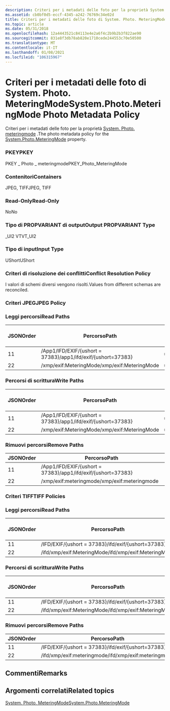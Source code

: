 ```yaml
---
description: Criteri per i metadati delle foto per la proprietà System. Photo. MeteringMode.
ms.assetid: cb0bf0d5-eccf-4345-a242-76769c34e02d
title: Criteri per i metadati delle foto di System. Photo. MeteringMode
ms.topic: article
ms.date: 05/31/2018
ms.openlocfilehash: 12a4443521c84113e4e2a6f4c2b9b2b3f822ae90
ms.sourcegitcommit: 831e8f3db78ab820e1710cede244553c70e50500
ms.translationtype: MT
ms.contentlocale: it-IT
ms.lasthandoff: 01/08/2021
ms.locfileid: "106315967"
---
```

# <a name="systemphotometeringmode-photo-metadata-policy"></a><span data-ttu-id="a909d-103">Criteri per i metadati delle foto di System. Photo. MeteringMode</span><span class="sxs-lookup"><span data-stu-id="a909d-103">System.Photo.MeteringMode Photo Metadata Policy</span></span>

<span data-ttu-id="a909d-104">Criteri per i metadati delle foto per la proprietà [System. Photo. meteringmode](../properties/props-system-photo-meteringmode.md) .</span><span class="sxs-lookup"><span data-stu-id="a909d-104">The photo metadata policy for the [System.Photo.MeteringMode](../properties/props-system-photo-meteringmode.md) property.</span></span>

### <a name="pkey"></a><span data-ttu-id="a909d-105">PKEY</span><span class="sxs-lookup"><span data-stu-id="a909d-105">PKEY</span></span>

<span data-ttu-id="a909d-106">PKEY \_ Photo \_ meteringmode</span><span class="sxs-lookup"><span data-stu-id="a909d-106">PKEY\_Photo\_MeteringMode</span></span>

### <a name="containers"></a><span data-ttu-id="a909d-107">Contenitori</span><span class="sxs-lookup"><span data-stu-id="a909d-107">Containers</span></span>

<span data-ttu-id="a909d-108">JPEG, TIFF</span><span class="sxs-lookup"><span data-stu-id="a909d-108">JPEG, TIFF</span></span>

### <a name="read-only"></a><span data-ttu-id="a909d-109">Read-Only</span><span class="sxs-lookup"><span data-stu-id="a909d-109">Read-Only</span></span>

<span data-ttu-id="a909d-110">No</span><span class="sxs-lookup"><span data-stu-id="a909d-110">No</span></span>

### <a name="output-propvariant-type"></a><span data-ttu-id="a909d-111">Tipo di PROPVARIANT di output</span><span class="sxs-lookup"><span data-stu-id="a909d-111">Output PROPVARIANT Type</span></span>

<span data-ttu-id="a909d-112">\_UI2 VT</span><span class="sxs-lookup"><span data-stu-id="a909d-112">VT\_UI2</span></span>

### <a name="input-type"></a><span data-ttu-id="a909d-113">Tipo di input</span><span class="sxs-lookup"><span data-stu-id="a909d-113">Input Type</span></span>

<span data-ttu-id="a909d-114">UShort</span><span class="sxs-lookup"><span data-stu-id="a909d-114">UShort</span></span>

### <a name="conflict-resolution-policy"></a><span data-ttu-id="a909d-115">Criteri di risoluzione dei conflitti</span><span class="sxs-lookup"><span data-stu-id="a909d-115">Conflict Resolution Policy</span></span>

<span data-ttu-id="a909d-116">I valori di schemi diversi vengono risolti.</span><span class="sxs-lookup"><span data-stu-id="a909d-116">Values from different schemas are reconciled.</span></span>

### <a name="jpeg-policy"></a><span data-ttu-id="a909d-117">Criteri JPEG</span><span class="sxs-lookup"><span data-stu-id="a909d-117">JPEG Policy</span></span>

### <a name="read-paths"></a><span data-ttu-id="a909d-118">Leggi percorsi</span><span class="sxs-lookup"><span data-stu-id="a909d-118">Read Paths</span></span>



| <span data-ttu-id="a909d-119">JSON</span><span class="sxs-lookup"><span data-stu-id="a909d-119">Order</span></span> | <span data-ttu-id="a909d-120">Percorso</span><span class="sxs-lookup"><span data-stu-id="a909d-120">Path</span></span>                          | <span data-ttu-id="a909d-121">Formato disco</span><span class="sxs-lookup"><span data-stu-id="a909d-121">Disk Format</span></span> |
|-------|-------------------------------|-------------|
| <span data-ttu-id="a909d-122">1</span><span class="sxs-lookup"><span data-stu-id="a909d-122">1</span></span>     | <span data-ttu-id="a909d-123">/App1/IFD/EXIF/{ushort = 37383}</span><span class="sxs-lookup"><span data-stu-id="a909d-123">/app1/ifd/exif/{ushort=37383}</span></span> | <span data-ttu-id="a909d-124">ushort</span><span class="sxs-lookup"><span data-stu-id="a909d-124">ushort</span></span>      |
| <span data-ttu-id="a909d-125">2</span><span class="sxs-lookup"><span data-stu-id="a909d-125">2</span></span>     | <span data-ttu-id="a909d-126">/xmp/exif:MeteringMode</span><span class="sxs-lookup"><span data-stu-id="a909d-126">/xmp/exif:MeteringMode</span></span>        | <span data-ttu-id="a909d-127">unicode</span><span class="sxs-lookup"><span data-stu-id="a909d-127">unicode</span></span>     |



 

### <a name="write-paths"></a><span data-ttu-id="a909d-128">Percorsi di scrittura</span><span class="sxs-lookup"><span data-stu-id="a909d-128">Write Paths</span></span>



| <span data-ttu-id="a909d-129">JSON</span><span class="sxs-lookup"><span data-stu-id="a909d-129">Order</span></span> | <span data-ttu-id="a909d-130">Percorso</span><span class="sxs-lookup"><span data-stu-id="a909d-130">Path</span></span>                          | <span data-ttu-id="a909d-131">Formato disco</span><span class="sxs-lookup"><span data-stu-id="a909d-131">Disk Format</span></span> |
|-------|-------------------------------|-------------|
| <span data-ttu-id="a909d-132">1</span><span class="sxs-lookup"><span data-stu-id="a909d-132">1</span></span>     | <span data-ttu-id="a909d-133">/App1/IFD/EXIF/{ushort = 37383}</span><span class="sxs-lookup"><span data-stu-id="a909d-133">/app1/ifd/exif/{ushort=37383}</span></span> | <span data-ttu-id="a909d-134">ushort</span><span class="sxs-lookup"><span data-stu-id="a909d-134">ushort</span></span>      |
| <span data-ttu-id="a909d-135">2</span><span class="sxs-lookup"><span data-stu-id="a909d-135">2</span></span>     | <span data-ttu-id="a909d-136">/xmp/exif:MeteringMode</span><span class="sxs-lookup"><span data-stu-id="a909d-136">/xmp/exif:MeteringMode</span></span>        | <span data-ttu-id="a909d-137">unicode</span><span class="sxs-lookup"><span data-stu-id="a909d-137">unicode</span></span>     |



 

### <a name="remove-paths"></a><span data-ttu-id="a909d-138">Rimuovi percorsi</span><span class="sxs-lookup"><span data-stu-id="a909d-138">Remove Paths</span></span>



| <span data-ttu-id="a909d-139">JSON</span><span class="sxs-lookup"><span data-stu-id="a909d-139">Order</span></span> | <span data-ttu-id="a909d-140">Percorso</span><span class="sxs-lookup"><span data-stu-id="a909d-140">Path</span></span>                          |
|-------|-------------------------------|
| <span data-ttu-id="a909d-141">1</span><span class="sxs-lookup"><span data-stu-id="a909d-141">1</span></span>     | <span data-ttu-id="a909d-142">/App1/IFD/EXIF/{ushort = 37383}</span><span class="sxs-lookup"><span data-stu-id="a909d-142">/app1/ifd/exif/{ushort=37383}</span></span> |
| <span data-ttu-id="a909d-143">2</span><span class="sxs-lookup"><span data-stu-id="a909d-143">2</span></span>     | <span data-ttu-id="a909d-144">/xmp/exif:meteringmode</span><span class="sxs-lookup"><span data-stu-id="a909d-144">/xmp/exif:meteringmode</span></span>        |



 

### <a name="tiff-policies"></a><span data-ttu-id="a909d-145">Criteri TIFF</span><span class="sxs-lookup"><span data-stu-id="a909d-145">TIFF Policies</span></span>

### <a name="read-paths"></a><span data-ttu-id="a909d-146">Leggi percorsi</span><span class="sxs-lookup"><span data-stu-id="a909d-146">Read Paths</span></span>



| <span data-ttu-id="a909d-147">JSON</span><span class="sxs-lookup"><span data-stu-id="a909d-147">Order</span></span> | <span data-ttu-id="a909d-148">Percorso</span><span class="sxs-lookup"><span data-stu-id="a909d-148">Path</span></span>                       | <span data-ttu-id="a909d-149">Formato disco</span><span class="sxs-lookup"><span data-stu-id="a909d-149">Disk Format</span></span> |
|-------|----------------------------|-------------|
| <span data-ttu-id="a909d-150">1</span><span class="sxs-lookup"><span data-stu-id="a909d-150">1</span></span>     | <span data-ttu-id="a909d-151">/IFD/EXIF/{ushort = 37383}</span><span class="sxs-lookup"><span data-stu-id="a909d-151">/ifd/exif/{ushort=37383}</span></span>   | <span data-ttu-id="a909d-152">ushort</span><span class="sxs-lookup"><span data-stu-id="a909d-152">ushort</span></span>      |
| <span data-ttu-id="a909d-153">2</span><span class="sxs-lookup"><span data-stu-id="a909d-153">2</span></span>     | <span data-ttu-id="a909d-154">/ifd/xmp/exif:MeteringMode</span><span class="sxs-lookup"><span data-stu-id="a909d-154">/ifd/xmp/exif:MeteringMode</span></span> | <span data-ttu-id="a909d-155">unicode</span><span class="sxs-lookup"><span data-stu-id="a909d-155">unicode</span></span>     |



 

### <a name="write-paths"></a><span data-ttu-id="a909d-156">Percorsi di scrittura</span><span class="sxs-lookup"><span data-stu-id="a909d-156">Write Paths</span></span>



| <span data-ttu-id="a909d-157">JSON</span><span class="sxs-lookup"><span data-stu-id="a909d-157">Order</span></span> | <span data-ttu-id="a909d-158">Percorso</span><span class="sxs-lookup"><span data-stu-id="a909d-158">Path</span></span>                       | <span data-ttu-id="a909d-159">Formato disco</span><span class="sxs-lookup"><span data-stu-id="a909d-159">Disk Format</span></span> |
|-------|----------------------------|-------------|
| <span data-ttu-id="a909d-160">1</span><span class="sxs-lookup"><span data-stu-id="a909d-160">1</span></span>     | <span data-ttu-id="a909d-161">/IFD/EXIF/{ushort = 37383}</span><span class="sxs-lookup"><span data-stu-id="a909d-161">/ifd/exif/{ushort=37383}</span></span>   | <span data-ttu-id="a909d-162">ushort</span><span class="sxs-lookup"><span data-stu-id="a909d-162">ushort</span></span>      |
| <span data-ttu-id="a909d-163">2</span><span class="sxs-lookup"><span data-stu-id="a909d-163">2</span></span>     | <span data-ttu-id="a909d-164">/ifd/xmp/exif:MeteringMode</span><span class="sxs-lookup"><span data-stu-id="a909d-164">/ifd/xmp/exif:MeteringMode</span></span> | <span data-ttu-id="a909d-165">unicode</span><span class="sxs-lookup"><span data-stu-id="a909d-165">unicode</span></span>     |



 

### <a name="remove-paths"></a><span data-ttu-id="a909d-166">Rimuovi percorsi</span><span class="sxs-lookup"><span data-stu-id="a909d-166">Remove Paths</span></span>



| <span data-ttu-id="a909d-167">JSON</span><span class="sxs-lookup"><span data-stu-id="a909d-167">Order</span></span> | <span data-ttu-id="a909d-168">Percorso</span><span class="sxs-lookup"><span data-stu-id="a909d-168">Path</span></span>                       |
|-------|----------------------------|
| <span data-ttu-id="a909d-169">1</span><span class="sxs-lookup"><span data-stu-id="a909d-169">1</span></span>     | <span data-ttu-id="a909d-170">/IFD/EXIF/{ushort = 37383}</span><span class="sxs-lookup"><span data-stu-id="a909d-170">/ifd/exif/{ushort=37383}</span></span>   |
| <span data-ttu-id="a909d-171">2</span><span class="sxs-lookup"><span data-stu-id="a909d-171">2</span></span>     | <span data-ttu-id="a909d-172">/ifd/xmp/exif:meteringmode</span><span class="sxs-lookup"><span data-stu-id="a909d-172">/ifd/xmp/exif:meteringmode</span></span> |



 

## <a name="remarks"></a><span data-ttu-id="a909d-173">Commenti</span><span class="sxs-lookup"><span data-stu-id="a909d-173">Remarks</span></span>

## <a name="related-topics"></a><span data-ttu-id="a909d-174">Argomenti correlati</span><span class="sxs-lookup"><span data-stu-id="a909d-174">Related topics</span></span>

<dl> <dt>

[<span data-ttu-id="a909d-175">System. Photo. MeteringMode</span><span class="sxs-lookup"><span data-stu-id="a909d-175">System.Photo.MeteringMode</span></span>](../properties/props-system-photo-meteringmode.md)
</dt> </dl>

 

 
